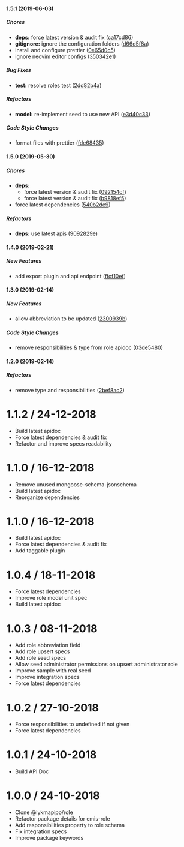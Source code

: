 #### 1.5.1 (2019-06-03)

##### Chores

* **deps:**  force latest version & audit fix ([ca17cd86](https://github.com/CodeTanzania/emis-role/commit/ca17cd8606719040e4994b1d72d11df3655e17fb))
* **gitignore:**  ignore the configuration folders ([d66d5f8a](https://github.com/CodeTanzania/emis-role/commit/d66d5f8a92be1722dee891f8e7060847658003dd))
*  install and configure prettier ([0e65d0c5](https://github.com/CodeTanzania/emis-role/commit/0e65d0c5d26d15abef00d3954824ac133390440f))
*  ignore neovim editor configs ([350342e1](https://github.com/CodeTanzania/emis-role/commit/350342e1ba1c87eec53b6cd717c3f073296d9e86))

##### Bug Fixes

* **test:**  resolve roles test ([2dd82b4a](https://github.com/CodeTanzania/emis-role/commit/2dd82b4a97714fcab60cccf15b5045ca030e6272))

##### Refactors

* **model:**  re-implement seed to use new API ([e3d40c33](https://github.com/CodeTanzania/emis-role/commit/e3d40c337a10d6d6dda747bc6c06c77a910d9d88))

##### Code Style Changes

*  format files with prettier ([fde68435](https://github.com/CodeTanzania/emis-role/commit/fde684350f7a4ef4fea0ad2c01653e95f0debc90))

#### 1.5.0 (2019-05-30)

##### Chores

* **deps:**
  *  force latest version & audit fix ([092154cf](https://github.com/CodeTanzania/emis-role/commit/092154cfa7db04cface2fd623203889bc82c2203))
  *  force latest version & audit fix ([b9818ef5](https://github.com/CodeTanzania/emis-role/commit/b9818ef50f4b2d47f68f2de92c87f44bf57e5b53))
*  force latest dependencies ([540b2de9](https://github.com/CodeTanzania/emis-role/commit/540b2de98227b678798e945cbcff7a27727b5213))

##### Refactors

* **deps:**  use latest apis ([9092829e](https://github.com/CodeTanzania/emis-role/commit/9092829e6099b122240c32a69530fe0272f83707))

#### 1.4.0 (2019-02-21)

##### New Features

*  add export plugin and api endpoint ([ffcf10ef](https://github.com/CodeTanzania/emis-role/commit/ffcf10ef38a496bc7aad7de120c2ce520c31bdb8))

#### 1.3.0 (2019-02-14)

##### New Features

*  allow abbreviation to be updated ([2300939b](https://github.com/CodeTanzania/emis-role/commit/2300939ba96a667256a516a4ef817387c8036e90))

##### Code Style Changes

*  remove responsibilities & type from role apidoc ([03de5480](https://github.com/CodeTanzania/emis-role/commit/03de54805cc5bbcb0d3b5cced3a09d86be854b33))

#### 1.2.0 (2019-02-14)

##### Refactors

*  remove type and responsibilities ([2bef8ac2](https://github.com/CodeTanzania/emis-role/commit/2bef8ac21de8fa73ab116e28030389f70a2140be))

# 1.1.2 / 24-12-2018
- Build latest apidoc
- Force latest dependencies & audit fix
- Refactor and improve specs readability

# 1.1.0 / 16-12-2018
- Remove unused mongoose-schema-jsonschema
- Build latest apidoc
- Reorganize dependencies

# 1.1.0 / 16-12-2018
- Build latest apidoc
- Force latest dependencies & audit fix
- Add taggable plugin

# 1.0.4 / 18-11-2018
- Force latest dependencies
- Improve role model unit spec
- Build latest apidoc 

# 1.0.3 / 08-11-2018
- Add role abbreviation field
- Add role upsert specs
- Add role seed specs
- Allow seed administrator permissions on upsert administrator role
- Improve sample with real seed
- Improve integration specs
- Force latest dependencies

# 1.0.2 / 27-10-2018
- Force responsibilities to undefined if not given
- Force latest dependencies

# 1.0.1 / 24-10-2018
- Build API Doc

# 1.0.0 / 24-10-2018
- Clone @lykmapipo/role
- Refactor package details for emis-role
- Add responsibilities property to role schema
- Fix integration specs
- Improve package keywords

